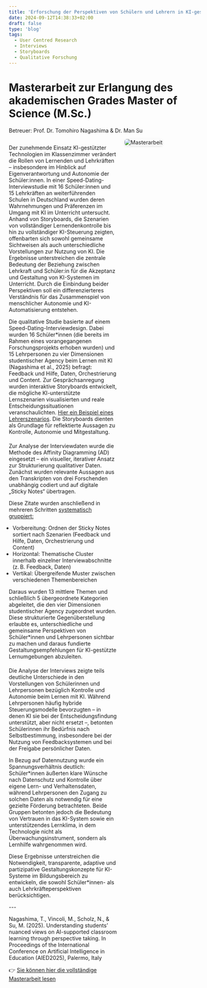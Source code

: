 ```yaml
---
title: 'Erforschung der Perspektiven von Schülern und Lehrern in KI-gestützten Klassenzimmern'
date: 2024-09-12T14:38:33+02:00
draft: false
type: 'blog'
tags: 
  - User Centred Research
  - Interviews
  - Storyboards
  - Qualitative Forschung
---
```


# Masterarbeit zur Erlangung des akademischen Grades Master of Science (M.Sc.)
Betreuer: Prof. Dr. Tomohiro Nagashima & Dr. Man Su

<div style="display: flex; align-items: flex-start; gap: 20px; flex-wrap: wrap;">
  <!-- Text links -->
  <div style="flex: 2; min-width: 250px;">
    <p>
      Der zunehmende Einsatz KI-gestützter Technologien im Klassenzimmer verändert die Rollen von Lernenden und Lehrkräften – insbesondere im Hinblick auf Eigenverantwortung und Autonomie der Schüler:innen. In einer Speed-Dating-Interviewstudie mit 16 Schüler:innen und 15 Lehrkräften an weiterführenden Schulen in Deutschland wurden deren Wahrnehmungen und Präferenzen im Umgang mit KI im Unterricht untersucht. Anhand von Storyboards, die Szenarien von vollständiger Lernendenkontrolle bis hin zu vollständiger KI-Steuerung zeigten, offenbarten sich sowohl gemeinsame Sichtweisen als auch unterschiedliche Vorstellungen zur Nutzung von KI. Die Ergebnisse unterstreichen die zentrale Bedeutung der Beziehung zwischen Lehrkraft und Schüler:in für die Akzeptanz und Gestaltung von KI-Systemen im Unterricht. Durch die Einbindung beider Perspektiven soll ein differenzierteres Verständnis für das Zusammenspiel von menschlicher Autonomie und KI-Automatisierung entstehen. </p><p style="margin-bottom: 20px;"> Die qualitative Studie basierte auf einem Speed-Dating-Interviewdesign. Dabei wurden 16 Schüler*innen (die bereits im Rahmen eines vorangegangenen Forschungsprojekts erhoben wurden) und 15 Lehrpersonen zu vier Dimensionen studentischer Agency beim Lernen mit KI (Nagashima et al., 2025) befragt: Feedback und Hilfe, Daten, Orchestrierung und Content. Zur Gesprächsanregung wurden interaktive Storyboards entwickelt, die mögliche KI-unterstützte Lernszenarien visualisierten und reale Entscheidungssituationen veranschaulichten. <a href="/images/blog/1Scenario_Teacher.png" target="_blank">Hier ein Beispiel eines Lehrerszenarios</a>. Die Storyboards dienten als Grundlage für reflektierte Aussagen zu Kontrolle, Autonomie und Mitgestaltung.</p><p>Zur Analyse der Interviewdaten wurde die Methode des Affinity Diagramming (AD) eingesetzt – ein visueller, iterativer Ansatz zur Strukturierung qualitativer Daten. Zunächst wurden relevante Aussagen aus den Transkripten von drei Forschenden unabhängig codiert und auf digitale „Sticky Notes“ übertragen. 
      <p>Diese Zitate wurden anschließend in mehreren Schritten <a href="/reports/ADProcess.pdf" target="_blank">systematisch gruppiert:</a></p>
      <ul style="padding-left: 10px;">
      <li>Vorbereitung: Ordnen der Sticky Notes sortiert nach Szenarien (Feedback und Hilfe, Daten, Orchestrierung und Content)</li> 
      <li>Horizontal: Thematische Cluster innerhalb einzelner Interviewabschnitte (z. B. Feedback, Daten)</li> 
      <li>Vertikal: Übergreifende Muster zwischen verschiedenen Themenbereichen</li>
      </ul> 
      </p><p style="margin-bottom: 20px;"> Daraus wurden 13 mittlere Themen und schließlich 5 übergeordnete Kategorien abgeleitet, die den vier Dimensionen studentischer Agency zugeordnet wurden. Diese strukturierte Gegenüberstellung erlaubte es, unterschiedliche und gemeinsame Perspektiven von Schüler*innen und Lehrpersonen sichtbar zu machen und daraus fundierte Gestaltungsempfehlungen für KI-gestützte Lernumgebungen abzuleiten.</p><p>Die Analyse der Interviews zeigte teils deutliche Unterschiede in den Vorstellungen von Schülerinnen und Lehrpersonen bezüglich Kontrolle und Autonomie beim Lernen mit KI. Während Lehrpersonen häufig hybride Steuerungsmodelle bevorzugten – in denen KI sie bei der Entscheidungsfindung unterstützt, aber nicht ersetzt –, betonten Schülerinnen ihr Bedürfnis nach Selbstbestimmung, insbesondere bei der Nutzung von Feedbacksystemen und bei der Freigabe persönlicher Daten.</p><p>In Bezug auf Datennutzung wurde ein Spannungsverhältnis deutlich: Schüler*innen äußerten klare Wünsche nach Datenschutz und Kontrolle über eigene Lern- und Verhaltensdaten, während Lehrpersonen den Zugang zu solchen Daten als notwendig für eine gezielte Förderung betrachteten. Beide Gruppen betonten jedoch die Bedeutung von Vertrauen in das KI-System sowie ein unterstützendes Lernklima, in dem Technologie nicht als Überwachungsinstrument, sondern als Lernhilfe wahrgenommen wird.</p><p>Diese Ergebnisse unterstreichen die Notwendigkeit, transparente, adaptive und partizipative Gestaltungskonzepte für KI-Systeme im Bildungsbereich zu entwickeln, die sowohl Schüler*innen- als auch Lehrkräfteperspektiven berücksichtigen.</p> 
      <p>---</p> <p>Nagashima, T., Vincoli, M., Scholz, N., & Su, M. (2025). Understanding students’ nuanced views on AI-supported classroom learning through perspective taking. In Proceedings of the International Conference on Artificial Intelligence in Education (AIED2025), Palermo, Italy
    </p>
    <p>
      👉 <a href="/reports/masterthesis.pdf" target="_blank">Sie können hier die vollständige Masterarbeit lesen</a>
    </p>
  </div>

  <!-- Bild rechts -->
  <div style="flex: 1; min-width: 200px;">
    <img src="/images/blog/master.png" alt="Masterarbeit" style="max-width: 80%; height: auto; border-radius: 6px; box-shadow: 0 2px 6px rgba(0,0,0,0.1);" />
  </div>
</div>

